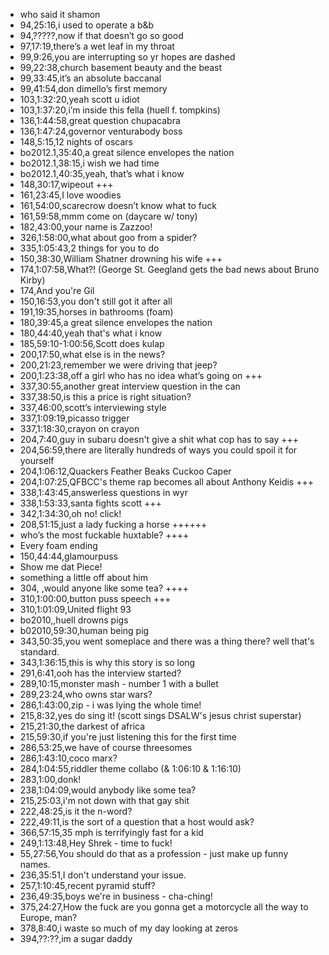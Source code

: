 * who said it shamon
* 94,25:16,i used to operate a b&b
* 94,?????,now if that doesn’t go so good
* 97,17:19,there’s a wet leaf in my throat
* 99,9:26,you are interrupting so yr hopes are dashed
* 99,22:38,church basement beauty and the beast
* 99,33:45,it’s an absolute baccanal
* 99,41:54,don dimello’s first memory
* 103,1:32:20,yeah scott u idiot
* 103,1:37:20,i’m inside this fella (huell f. tompkins)
* 136,1:44:58,great question chupacabra
* 136,1:47:24,governor venturabody boss
* 148,5:15,12 nights of oscars
* bo2012.1,35:40,a great silence envelopes the nation
* bo2012.1,38:15,i wish we had time
* bo2012.1,40:35,yeah, that’s what i know
* 148,30:17,wipeout +++
* 161,23:45,I love woodies
* 161,54:00,scarecrow doesn’t know what to fuck
* 161,59:58,mmm come on (daycare w/ tony)
* 182,43:00,your name is Zazzoo!
* 326,1:58:00,what about goo from a spider?
* 335,1:05:43,2 things for you to do
* 150,38:30,William Shatner drowning his wife +++
* 174,1:07:58,What?! (George St. Geegland gets the bad news about Bruno Kirby)
* 174,And you're Gil
* 150,16:53,you don't still got it after all
* 191,19:35,horses in bathrooms (foam)
* 180,39:45,a great silence envelopes the nation
* 180,44:40,yeah that's what i know
* 185,59:10-1:00:56,Scott does kulap
* 200,17:50,what else is in the news?
* 200,21:23,remember we were driving that jeep?
* 200,1:23:38,off a girl who has no idea what’s going on +++
* 337,30:55,another great interview question in the can
* 337,38:50,is this a price is right situation?
* 337,46:00,scott’s interviewing style
* 337,1:09:19,picasso trigger
* 337,1:18:30,crayon on crayon
* 204,7:40,guy in subaru doesn't give a shit what cop has to say +++
* 204,56:59,there are literally hundreds of ways you could spoil it for yourself
* 204,1:06:12,Quackers Feather Beaks Cuckoo Caper
* 204,1:07:25,QFBCC's theme rap becomes all about Anthony Keidis +++
* 338,1:43:45,answerless questions in wyr
* 338,1:53:33,santa fights scott +++
* 342,1:34:30,oh no! click!
* 208,51:15,just a lady fucking a horse ++++++
* who’s the most fuckable huxtable? ++++
* Every foam ending
* 150,44:44,glamourpuss
* Show me dat Piece!
* something a little off about him
* 304, ,would anyone like some tea? ++++
* 310,1:00:00,button puss speech +++
* 310,1:01:09,United flight 93
* bo2010,,huell drowns pigs
* b02010,59:30,human being pig
* 343,50:35,you went someplace and there was a thing there? well that's standard.
* 343,1:36:15,this is why this story is so long
* 291,6:41,ooh has the interview started?
* 289,10:15,monster mash - number 1 with a bullet
* 289,23:24,who owns star wars?
* 286,1:43:00,zip - i was lying the whole time!
* 215,8:32,yes do sing it! (scott sings DSALW's jesus christ superstar)
* 215,21:30,the darkest of africa
* 215,59:30,if you're just listening this for the first time
* 286,53:25,we have of course threesomes
* 286,1:43:10,coco marx?
* 284,1:04:55,riddler theme collabo (& 1:06:10 & 1:16:10)
* 283,1:00,donk!
* 238,1:04:09,would anybody like some tea?
* 215,25:03,i'm not down with that gay shit
* 222,48:25,is it the n-word?
* 222,49:11,is the sort of a question that a host would ask?
* 366,57:15,35 mph is terrifyingly fast for a kid
* 249,1:13:48,Hey Shrek - time to fuck!
* 55,27:56,You should do that as a profession - just make up funny names.
* 236,35:51,I don't understand your issue.
* 257,1:10:45,recent pyramid stuff?
* 236,49:35,boys we're in business - cha-ching!
* 375,24:27,How the fuck are you gonna get a motorcycle all the way to Europe, man?
* 378,8:40,i waste so much of my day looking at zeros
* 394,??:??,im a sugar daddy